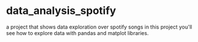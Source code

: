 # data_analysis_spotify
a project that shows data exploration over spotify songs in this project you'll see how to explore data with pandas and matplot libraries. 
